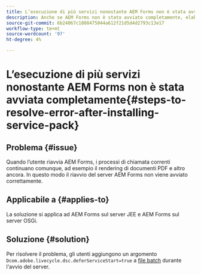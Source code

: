 ```yaml
---
title: L’esecuzione di più servizi nonostante AEM Forms non è stata avviata.
description: Anche se AEM Forms non è stato avviato completamente, elabora più servizi.
source-git-commit: 6b24067c1808475044a612f21d5d4d2793c13e17
workflow-type: tm+mt
source-wordcount: '97'
ht-degree: 4%

---
```


# L’esecuzione di più servizi nonostante AEM Forms non è stata avviata completamente{#steps-to-resolve-error-after-installing-service-pack}


## Problema   {#issue}

Quando l’utente riavvia AEM Forms, i processi di chiamata correnti continuano comunque, ad esempio il rendering di documenti PDF e altro ancora. In questo modo il riavvio del server AEM Forms non viene avviato correttamente.

## Applicabile a {#applies-to}

La soluzione si applica ad AEM Forms sul server JEE e AEM Forms sul server OSGi.

## Soluzione {#solution}

Per risolvere il problema, gli utenti aggiungono un argomento `Dcom.adobe.livecycle.dsc.deferServiceStart=true` a [file batch](https://experienceleague.adobe.com/docs/experience-manager-65/deploying/deploying/command-line-start-and-stop.html#windows-platform-start-bat-script-example) durante l&#39;avvio del server.





